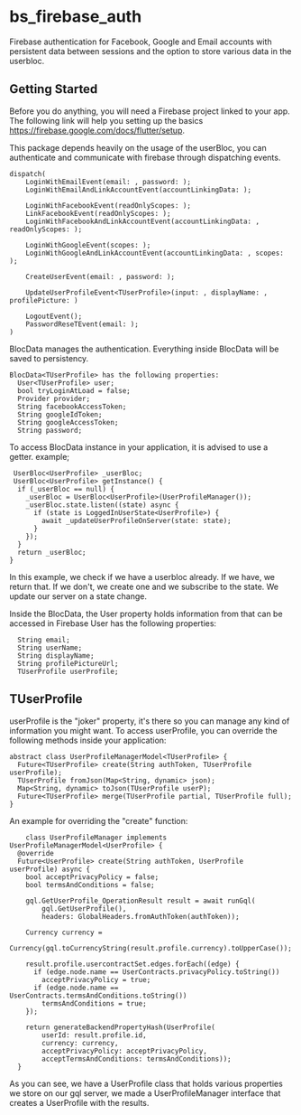 # bs_firebase_auth

Firebase authentication for Facebook, Google and Email accounts with persistent data between sessions and the option to store various data in the userbloc.

## Getting Started

Before you do anything, you will need a Firebase project linked to your app.
The following link will help you setting up the basics https://firebase.google.com/docs/flutter/setup.

This package depends heavily on the usage of the userBloc, you can authenticate and communicate with firebase through dispatching events.

```
dispatch(
    LoginWithEmailEvent(email: , password: );
    LoginWithEmailAndLinkAccountEvent(accountLinkingData: );

    LoginWithFacebookEvent(readOnlyScopes: );
    LinkFacebookEvent(readOnlyScopes: );
    LoginWithFacebookAndLinkAccountEvent(accountLinkingData: , readOnlyScopes: );

    LoginWithGoogleEvent(scopes: );
    LoginWithGoogleAndLinkAccountEvent(accountLinkingData: , scopes: );

    CreateUserEvent(email: , password: );
    
    UpdateUserProfileEvent<TUserProfile>(input: , displayName: , profilePicture: )

    LogoutEvent();
    PasswordReseTEvent(email: );
)
```


BlocData manages the authentication. Everything inside BlocData will be saved to persistency.
```
BlocData<TUserProfile> has the following properties:
  User<TUserProfile> user;
  bool tryLoginAtLoad = false;
  Provider provider;
  String facebookAccessToken;
  String googleIdToken;
  String googleAccessToken;
  String password;
```
To access BlocData instance in your application, it is advised to use a getter.
example;
```
 UserBloc<UserProfile> _userBloc;
 UserBloc<UserProfile> getInstance() {
  if (_userBloc == null) {
    _userBloc = UserBloc<UserProfile>(UserProfileManager());
    _userBloc.state.listen((state) async {
      if (state is LoggedInUserState<UserProfile>) {
        await _updateUserProfileOnServer(state: state);
      }
    });
  }
  return _userBloc;
}
```
In this example, we check if we have a userbloc already. If we have, we return that. If we don't, we create one and we subscribe to the state. We update our server on a state change.


Inside the BlocData, the User property holds information from that can be accessed in Firebase
User<TUserProfile> has the following properties:
```
  String email;
  String userName;
  String displayName;
  String profilePictureUrl;
  TUserProfile userProfile;
```
## TUserProfile

userProfile is the "joker" property, it's there so you can manage any kind of information you might want.
To access userProfile, you can override the following methods inside your application:
```
abstract class UserProfileManagerModel<TUserProfile> {
  Future<TUserProfile> create(String authToken, TUserProfile userProfile);
  TUserProfile fromJson(Map<String, dynamic> json);
  Map<String, dynamic> toJson(TUserProfile userP);
  Future<TUserProfile> merge(TUserProfile partial, TUserProfile full);
}
```
An example for overriding the "create" function:
```
    class UserProfileManager implements UserProfileManagerModel<UserProfile> {
  @override
  Future<UserProfile> create(String authToken, UserProfile userProfile) async {
    bool acceptPrivacyPolicy = false;
    bool termsAndConditions = false;

    gql.GetUserProfile_OperationResult result = await runGql(
        gql.GetUserProfile(),
        headers: GlobalHeaders.fromAuthToken(authToken));

    Currency currency =
        Currency(gql.toCurrencyString(result.profile.currency).toUpperCase());

    result.profile.usercontractSet.edges.forEach((edge) {
      if (edge.node.name == UserContracts.privacyPolicy.toString())
        acceptPrivacyPolicy = true;
      if (edge.node.name == UserContracts.termsAndConditions.toString())
        termsAndConditions = true;
    });

    return generateBackendPropertyHash(UserProfile(
        userId: result.profile.id,
        currency: currency,
        acceptPrivacyPolicy: acceptPrivacyPolicy,
        acceptTermsAndConditions: termsAndConditions));
  }
  ```
  As you can see, we have a UserProfile class that holds various properties we store on our gql server, we made a UserProfileManager interface that creates a UserProfile with the results.
